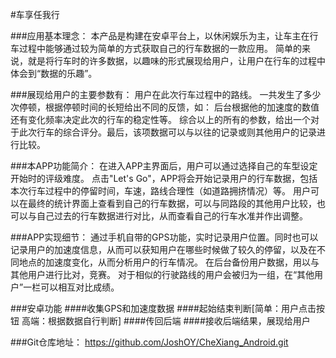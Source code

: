 #车享任我行

###应用基本理念：
本产品是构建在安卓平台上，以休闲娱乐为主，让车主在行车过程中能够通过较为简单的方式获取自己的行车数据的一款应用。
简单的来说，就是将行车时的许多数据，以趣味的形式展现给用户，让用户在行车的过程中体会到“数据的乐趣”。


###展现给用户的主要参数有：
用户在此次行车过程中的路线。
一共发生了多少次停顿，根据停顿时间的长短给出不同的反馈，如：
后台根据他的加速度的数值还有变化频率决定此次的行车的稳定性等。
综合以上的所有的参数，给出一个对于此次行车的综合评分。最后，该项数据可以与以往的记录或则其他用户的记录进行比较。

###本APP功能简介：
在进入APP主界面后，用户可以通过选择自己的车型设定开始时的评级难度。
点击"Let's Go"，APP将会开始记录用户的行车数据，包括本次行车过程中的停留时间，车速，路线合理性（如道路拥挤情况）等。
用户可以在最终的统计界面上查看到自己的行车数据，可以与同路段的其他用户比较，也可以与自己过去的行车数据进行对比，从而查看自己的行车水准并作出调整。


###APP实现细节：
通过手机自带的GPS功能，实时记录用户位置。同时也可以记录用户的加速度信息，从而可以获知用户在哪些时候做了较久的停留，以及在不同地点的加速度变化，从而分析用户的行车情况。
在后台备份用户数据，用以与其他用户进行比对，竞赛。
对于相似的行驶路线的用户会被归为一组，在“其他用户”一栏可以相互对比成绩。


###安卓功能
####收集GPS和加速度数据
####起始结束判断[简单：用户点击按钮  高端：根据数据自行判断]
####传回后端
####接收后端结果，展现给用户


###Git仓库地址：
https://github.com/JoshOY/CheXiang_Android.git

